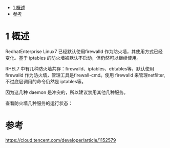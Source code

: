 
<!-- @import "[TOC]" {cmd="toc" depthFrom=1 depthTo=6 orderedList=false} -->

<!-- code_chunk_output -->

* [1 概述](#1-概述)
* [参考](#参考)

<!-- /code_chunk_output -->

# 1 概述

RedhatEnterprise Linux7 已经默认使用firewalld 作为防火墙，其使用方式已经变化。基于 iptables 的防火墙被默认不启动，但仍然可以继续使用。

RHEL7 中有几种防火墙共存：firewalld、iptables、ebtables等，默认使用 firewalld 作为防火墙，管理工具是firewall-cmd。使用 firewalld 来管理netfilter,不过底层调用的命令仍然是 iptables等。

因为这几种 daemon 是冲突的，所以建议禁用其他几种服务。

查看防火墙几种服务的运行状态：

# 参考

https://cloud.tencent.com/developer/article/1152579